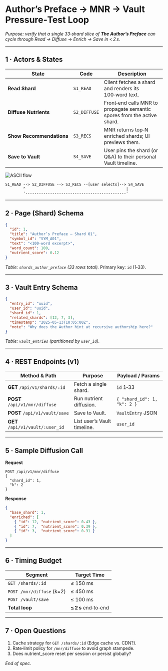# Author’s Preface → MNR → Vault Pressure‑Test Loop

*Purpose: verify that a single 33‑shard slice of **The Author’s Preface** can cycle through Read → Diffuse → Enrich → Save in < 2 s.*

---

## 1 · Actors & States

| State                    | Code         | Description                                                             |
| ------------------------ | ------------ | ----------------------------------------------------------------------- |
| **Read Shard**           | `S1_READ`    | Client fetches a shard and renders its 100‑word text.                   |
| **Diffuse Nutrients**    | `S2_DIFFUSE` | Front‑end calls MNR to propagate semantic spores from the active shard. |
| **Show Recommendations** | `S3_RECS`    | MNR returns top‑N enriched shards; UI previews them.                    |
| **Save to Vault**        | `S4_SAVE`    | User pins the shard (or Q\&A) to their personal Vault timeline.         |

![ASCII flow](flow)

```
S1_READ --> S2_DIFFUSE --> S3_RECS --[user selects]--> S4_SAVE
        ^                                             |
        '---------------------------------------------'
```

---

## 2 · Page (Shard) Schema

```json
{
  "id": 1,
  "title": "Author’s Preface – Shard 01",
  "symbol_id": "SYM_A01",
  "text": "<100‑word excerpt>",
  "word_count": 100,
  "nutrient_score": 0.12
}
```

*Table: `shards_author_preface` (33 rows total).*  Primary key: `id` (1‑33).

---

## 3 · Vault Entry Schema

```json
{
  "entry_id": "uuid",
  "user_id": "uuid",
  "shard_id": 1,
  "related_shards": [12, 7, 3],
  "timestamp": "2025-05-13T10:05:00Z",
  "note": "Why does the Author hint at recursive authorship here?"
}
```

*Table: `vault_entries` (partitioned by `user_id`).*

---

## 4 · REST Endpoints (v1)

| Method & Path                    | Purpose                     | Payload / Params            |
| -------------------------------- | --------------------------- | --------------------------- |
| **GET** `/api/v1/shards/:id`     | Fetch a single shard.       | `id` 1‑33                   |
| **POST** `/api/v1/mnr/diffuse`   | Run nutrient diffusion.     | `{ "shard_id": 1, "k": 2 }` |
| **POST** `/api/v1/vault/save`    | Save to Vault.              | `VaultEntry` JSON           |
| **GET** `/api/v1/vault/:user_id` | List user’s Vault timeline. | `user_id`                   |

---

## 5 · Sample Diffusion Call

**Request**

```http
POST /api/v1/mnr/diffuse
{
  "shard_id": 1,
  "k": 2
}
```

**Response**

```json
{
  "base_shard": 1,
  "enriched": [
    { "id": 12, "nutrient_score": 0.43 },
    { "id": 7,  "nutrient_score": 0.39 },
    { "id": 3,  "nutrient_score": 0.31 }
  ]
}
```

---

## 6 · Timing Budget

| Segment                   | Target Time          |
| ------------------------- | -------------------- |
| `GET /shards/:id`         | ≤ 150 ms             |
| `POST /mnr/diffuse` (k=2) | ≤ 450 ms             |
| `POST /vault/save`        | ≤ 100 ms             |
| **Total loop**            | **≤ 2 s** end‑to‑end |

---

## 7 · Open Questions

1. Cache strategy for `GET /shards/:id` (Edge cache vs. CDN?).
2. Rate‑limit policy for `/mnr/diffuse` to avoid graph stampede.
3. Does nutrient\_score reset per session or persist globally?

*End of spec.*